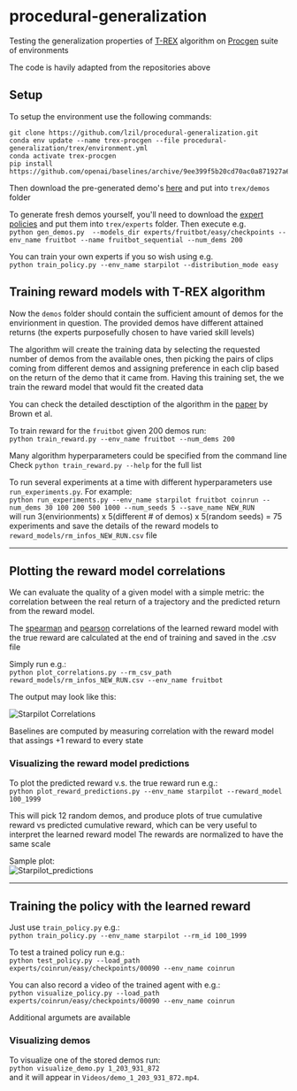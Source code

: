 # procedural-generalization

Testing the generalization properties of [T-REX](https://github.com/hiwonjoon/ICML2019-TREX/blob/master/atari/LearnAtariReward.py) algorithm on [Procgen](https://github.com/openai/procgen) suite of environments

The code is havily adapted from the repositories above

## Setup

To setup the environment use the following commands:

```
git clone https://github.com/lzil/procedural-generalization.git
conda env update --name trex-procgen --file procedural-generalization/trex/environment.yml
conda activate trex-procgen
pip install https://github.com/openai/baselines/archive/9ee399f5b20cd70ac0a871927a6cf043b478193f.zip  
```

Then download the pre-generated demo's [here](https://drive.google.com/drive/folders/1DjGpKnXip6WBXuHzajt1FaiWGU7s4338?usp=sharing) and put into `trex/demos` folder 

To generate fresh demos yourself, you'll need to download the [expert policies](https://drive.google.com/drive/folders/1-LnTGdBjuIIBPo7BIu1uwB7K9qlAMvJH?usp=sharing) and put them into `trex/experts` folder. Then execute e.g.  
```python gen_demos.py  --models_dir experts/fruitbot/easy/checkpoints --env_name fruitbot --name fruitbot_sequential --num_dems 200```  

You can train your own experts if you so wish using e.g.  
`python train_policy.py --env_name starpilot --distribution_mode easy`


## Training reward models with T-REX algorithm



Now the `demos` folder should contain the sufficient amount of demos for the envirionment in question. The provided demos have different attained returns (the experts purposefully chosen to have varied skill levels)

The algorithm will create the training data by selecting the requested number of demos from the available ones,
then picking the pairs of clips coming from different demos and assigning preference in each clip based on the return of the demo that it came from.
Having this training set, the we train the reward model that would fit the created data

You can check the detailed desctiption of the algorithm in the [paper](https://arxiv.org/abs/1904.06387) by Brown et al.


To train reward for the `fruitbot` given 200 demos run:  
`python train_reward.py --env_name fruitbot --num_dems 200`

Many algorithm hyperparameters could be specified from the command line   
Check `python train_reward.py --help` for the full list

To run several experiments at a time with different hyperparameters use `run_experiments.py`. For example:  
`python run_experiments.py --env_name starpilot fruitbot coinrun --num_dems 30 100 200 500 1000 --num_seeds 5 --save_name NEW_RUN`  
will run 3(envirionments) x 5(different # of demos) x 5(random seeds) = 75 experiments and save the details of the reward models to `reward_models/rm_infos_NEW_RUN.csv` file

---

## Plotting the reward model correlations

We can evaluate the quality of a given model with a simple metric: the correlation between the real return of a trajectory and the predicted return from the reward model.

The [spearman](https://en.wikipedia.org/wiki/Spearman%27s_rank_correlation_coefficient) and [pearson](https://en.wikipedia.org/wiki/Pearson_correlation_coefficient) correlations of the learned reward model with the true reward are calculated at the end of training and saved in the .csv file

Simply run  e.g.:  
`python plot_correlations.py --rm_csv_path reward_models/rm_infos_NEW_RUN.csv --env_name fruitbot` 

The output may look like this:

![Starpilot Correlations](figures/starpilot_corrs.png)


Baselines are computed by measuring correlation with the reward model that assings +1 reward to every state

### Visualizing the reward model predictions

To plot the predicted reward v.s. the true reward run e.g.:  
`python plot_reward_predictions.py --env_name starpilot --reward_model 100_1999`

This will pick 12 random demos, and produce plots of true cumulative reward vs predicted cumulative reward, which can be very useful to interpret the learned reward model
The rewards are normalized to have the same scale

Sample plot:  
![Starpilot_predictions](figures/reward_predicitons.png)

---


## Training the policy with the learned reward

Just use `train_policy.py` e.g.:  
`python train_policy.py --env_name starpilot --rm_id 100_1999`


To test a trained policy run e.g.:  
`python test_policy.py --load_path experts/coinrun/easy/checkpoints/00090 --env_name coinrun`

You can also record a video of the trained agent with e.g.:  
`python visualize_policy.py --load_path experts/coinrun/easy/checkpoints/00090 --env_name coinrun`

Additional argumets are available

### Visualizing demos

To visualize one of the stored demos run:  
`python visualize_demo.py 1_203_931_872`  
and it will appear in `Videos/demo_1_203_931_872.mp4`.






